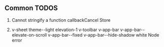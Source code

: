 ## Common TODOS

1. Cannot stringify a function callbackCancel 
  Store  
  

2. v-sheet theme--light elevation-1 v-toolbar v-app-bar v-app-bar--elevate-on-scroll v-app-bar--fixed v-app-bar--hide-shadow white Node error

